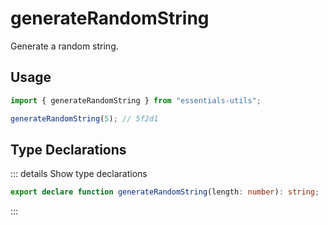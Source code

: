 # generateRandomString

Generate a random string.

## Usage

```js
import { generateRandomString } from "essentials-utils";

generateRandomString(5); // 5f2d1
```

## Type Declarations

::: details Show type declarations

```ts
export declare function generateRandomString(length: number): string;
```

:::
